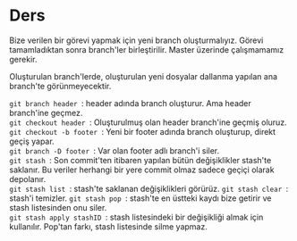# Ders

Bize verilen bir görevi yapmak için yeni branch oluşturmalıyız. Görevi tamamladıktan sonra branch'ler birleştirilir. Master üzerinde çalışmamamız gerekir.

Oluşturulan branch'lerde, oluşturulan yeni dosyalar dallanma yapılan ana branch'te görünmeyecektir.

`git branch header `: header adında branch oluşturur. Ama header branch'ine geçmez.<br>
`git checkout header `: Oluşturulmuş olan header branch'ine geçmiş oluruz.<br>
`git checkout -b footer `: Yeni bir footer adında branch oluşturup, direkt geçiş yapar.<br>
`git branch -D footer `: Var olan footer adlı branch'i siler.<br>
`git stash `: Son commit'ten itibaren yapılan bütün değişiklikler stash'te saklanır. Bu veriler herhangi bir yere commit olmaz sadece geçiçi olarak depolanır.<br>
`git stash list `: stash'te saklanan değişiklikleri görürüz.
`git stash clear `: stash'i temizler.
`git stash pop `: stash'te en üstteki kaydı bize getirir ve stash listesinden onu siler.<br>
`git stash apply stashID `: stash listesindeki bir değişikliği almak için kullanılır. Pop'tan farkı, stash listesinde silme yapmaz.


